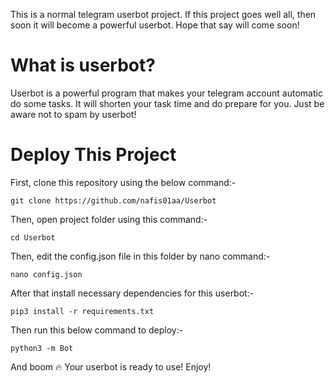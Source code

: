 This is a normal telegram userbot project. If this project goes well all, then soon it will become a powerful userbot. Hope that say will come soon!

# What is userbot?

Userbot is a powerful program that makes your telegram account automatic do some tasks. It will shorten your task time and do prepare for you. Just be aware not to spam by userbot!

# Deploy This Project

First, clone this repository using the below command:-

```
git clone https://github.com/nafis01aa/Userbot
```

Then, open project folder using this command:-

```
cd Userbot
```

Then, edit the config.json file in this folder by nano command:-

```
nano config.json
```

After that install necessary dependencies for this userbot:-

```
pip3 install -r requirements.txt
```

Then run this below command to deploy:-

```
python3 -m Bot
```

And boom 🔥 Your userbot is ready to use! Enjoy!
